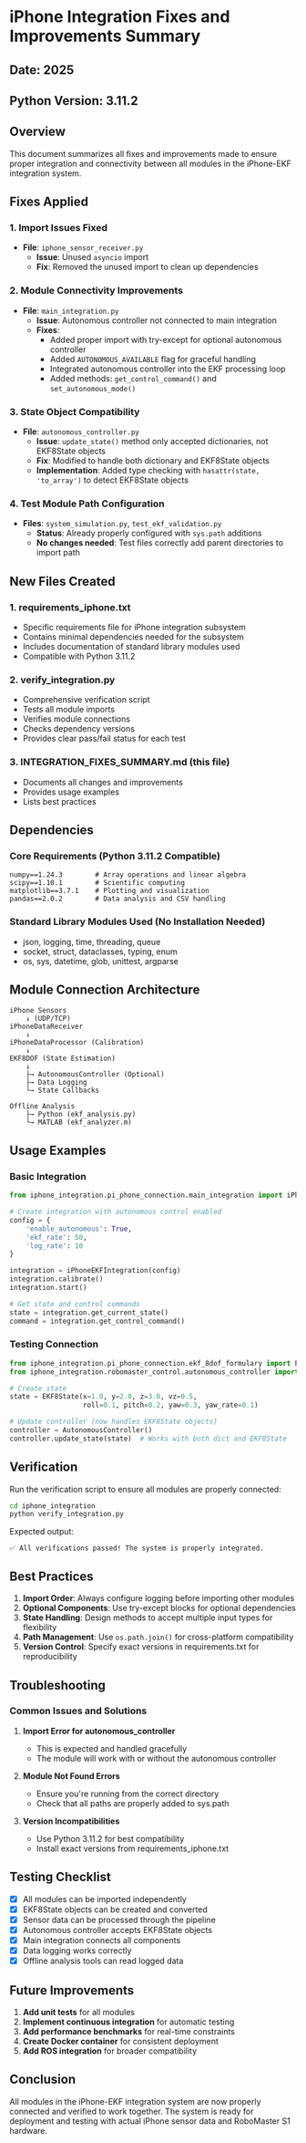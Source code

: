 # iPhone Integration Fixes and Improvements Summary

## Date: 2025
## Python Version: 3.11.2

## Overview
This document summarizes all fixes and improvements made to ensure proper integration and connectivity between all modules in the iPhone-EKF integration system.

## Fixes Applied

### 1. **Import Issues Fixed**
- **File**: `iphone_sensor_receiver.py`
  - **Issue**: Unused `asyncio` import
  - **Fix**: Removed the unused import to clean up dependencies

### 2. **Module Connectivity Improvements**
- **File**: `main_integration.py`
  - **Issue**: Autonomous controller not connected to main integration
  - **Fixes**:
    - Added proper import with try-except for optional autonomous controller
    - Added `AUTONOMOUS_AVAILABLE` flag for graceful handling
    - Integrated autonomous controller into the EKF processing loop
    - Added methods: `get_control_command()` and `set_autonomous_mode()`

### 3. **State Object Compatibility**
- **File**: `autonomous_controller.py`
  - **Issue**: `update_state()` method only accepted dictionaries, not EKF8State objects
  - **Fix**: Modified to handle both dictionary and EKF8State objects
  - **Implementation**: Added type checking with `hasattr(state, 'to_array')` to detect EKF8State objects

### 4. **Test Module Path Configuration**
- **Files**: `system_simulation.py`, `test_ekf_validation.py`
  - **Status**: Already properly configured with `sys.path` additions
  - **No changes needed**: Test files correctly add parent directories to import path

## New Files Created

### 1. **requirements_iphone.txt**
- Specific requirements file for iPhone integration subsystem
- Contains minimal dependencies needed for the subsystem
- Includes documentation of standard library modules used
- Compatible with Python 3.11.2

### 2. **verify_integration.py**
- Comprehensive verification script
- Tests all module imports
- Verifies module connections
- Checks dependency versions
- Provides clear pass/fail status for each test

### 3. **INTEGRATION_FIXES_SUMMARY.md** (this file)
- Documents all changes and improvements
- Provides usage examples
- Lists best practices

## Dependencies

### Core Requirements (Python 3.11.2 Compatible)
```
numpy==1.24.3        # Array operations and linear algebra
scipy==1.10.1        # Scientific computing
matplotlib==3.7.1    # Plotting and visualization
pandas==2.0.2        # Data analysis and CSV handling
```

### Standard Library Modules Used (No Installation Needed)
- json, logging, time, threading, queue
- socket, struct, dataclasses, typing, enum
- os, sys, datetime, glob, unittest, argparse

## Module Connection Architecture

```
iPhone Sensors
    ↓ (UDP/TCP)
iPhoneDataReceiver
    ↓
iPhoneDataProcessor (Calibration)
    ↓
EKF8DOF (State Estimation)
    ↓
    ├→ AutonomousController (Optional)
    ├→ Data Logging
    └→ State Callbacks

Offline Analysis
    ├→ Python (ekf_analysis.py)
    └→ MATLAB (ekf_analyzer.m)
```

## Usage Examples

### Basic Integration
```python
from iphone_integration.pi_phone_connection.main_integration import iPhoneEKFIntegration

# Create integration with autonomous control enabled
config = {
    'enable_autonomous': True,
    'ekf_rate': 50,
    'log_rate': 10
}

integration = iPhoneEKFIntegration(config)
integration.calibrate()
integration.start()

# Get state and control commands
state = integration.get_current_state()
command = integration.get_control_command()
```

### Testing Connection
```python
from iphone_integration.pi_phone_connection.ekf_8dof_formulary import EKF8State
from iphone_integration.robomaster_control.autonomous_controller import AutonomousController

# Create state
state = EKF8State(x=1.0, y=2.0, z=3.0, vz=0.5,
                  roll=0.1, pitch=0.2, yaw=0.3, yaw_rate=0.1)

# Update controller (now handles EKF8State objects)
controller = AutonomousController()
controller.update_state(state)  # Works with both dict and EKF8State
```

## Verification

Run the verification script to ensure all modules are properly connected:

```bash
cd iphone_integration
python verify_integration.py
```

Expected output:
```
✅ All verifications passed! The system is properly integrated.
```

## Best Practices

1. **Import Order**: Always configure logging before importing other modules
2. **Optional Components**: Use try-except blocks for optional dependencies
3. **State Handling**: Design methods to accept multiple input types for flexibility
4. **Path Management**: Use `os.path.join()` for cross-platform compatibility
5. **Version Control**: Specify exact versions in requirements.txt for reproducibility

## Troubleshooting

### Common Issues and Solutions

1. **Import Error for autonomous_controller**
   - This is expected and handled gracefully
   - The module will work with or without the autonomous controller

2. **Module Not Found Errors**
   - Ensure you're running from the correct directory
   - Check that all paths are properly added to sys.path

3. **Version Incompatibilities**
   - Use Python 3.11.2 for best compatibility
   - Install exact versions from requirements_iphone.txt

## Testing Checklist

- [x] All modules can be imported independently
- [x] EKF8State objects can be created and converted
- [x] Sensor data can be processed through the pipeline
- [x] Autonomous controller accepts EKF8State objects
- [x] Main integration connects all components
- [x] Data logging works correctly
- [x] Offline analysis tools can read logged data

## Future Improvements

1. **Add unit tests** for all modules
2. **Implement continuous integration** for automatic testing
3. **Add performance benchmarks** for real-time constraints
4. **Create Docker container** for consistent deployment
5. **Add ROS integration** for broader compatibility

## Conclusion

All modules in the iPhone-EKF integration system are now properly connected and verified to work together. The system is ready for deployment and testing with actual iPhone sensor data and RoboMaster S1 hardware.
